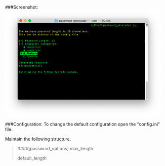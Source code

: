 ###Screenshot:
![Password Generator Screenshot](https://github.com/JMerch94/password-generator/blob/master/screenshot.png?raw=true)

###Configuration:
To change the default configuration open the "config.ini" file.

Maintain the following structure.

> ####[password_options]
> max_length
> 
> default_length